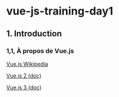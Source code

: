# vue-js-training-day1

## 1. Introduction
### 1,1, À propos de Vue.js
[Vue.js Wikipedia](https://fr.wikipedia.org/wiki/Vue.js)

[Vue.js 2 (doc)](https://vuejs.org/v2/guide/)

[Vue.js 3 (doc)](https://v3.vuejs.org/guide/introduction.html)

